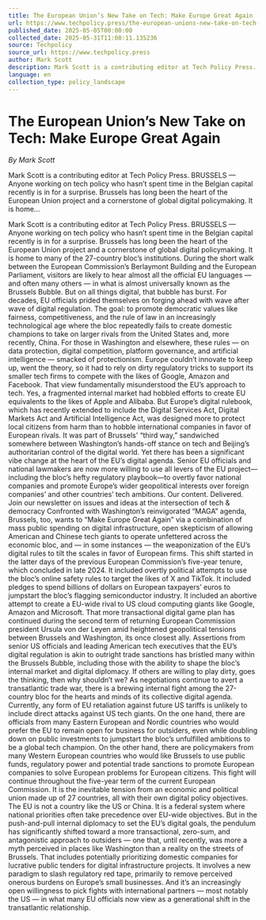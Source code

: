 ```yaml
---
title: The European Union’s New Take on Tech: Make Europe Great Again
url: https://www.techpolicy.press/the-european-unions-new-take-on-tech-make-europe-great-again/
published_date: 2025-05-05T00:00:00
collected_date: 2025-05-31T11:08:11.135236
source: Techpolicy
source_url: https://www.techpolicy.press
author: Mark Scott
description: Mark Scott is a contributing editor at Tech Policy Press. BRUSSELS — Anyone working on tech policy who hasn’t spent time in the Belgian capital recently is in for a surprise. Brussels has long been the heart of the European Union project and a cornerstone of global digital policymaking. It is home...
language: en
collection_type: policy_landscape
---
```


# The European Union’s New Take on Tech: Make Europe Great Again

*By Mark Scott*

Mark Scott is a contributing editor at Tech Policy Press. BRUSSELS — Anyone working on tech policy who hasn’t spent time in the Belgian capital recently is in for a surprise. Brussels has long been the heart of the European Union project and a cornerstone of global digital policymaking. It is home...

Mark Scott is a contributing editor at Tech Policy Press. BRUSSELS — Anyone working on tech policy who hasn’t spent time in the Belgian capital recently is in for a surprise. Brussels has long been the heart of the European Union project and a cornerstone of global digital policymaking. It is home to many of the 27-country bloc’s institutions. During the short walk between the European Commission’s Berlaymont Building and the European Parliament, visitors are likely to hear almost all the official EU languages — and often many others — in what is almost universally known as the Brussels Bubble. But on all things digital, that bubble has burst. For decades, EU officials prided themselves on forging ahead with wave after wave of digital regulation. The goal: to promote democratic values like fairness, competitiveness, and the rule of law in an increasingly technological age where the bloc repeatedly fails to create domestic champions to take on larger rivals from the United States and, more recently, China. For those in Washington and elsewhere, these rules — on data protection, digital competition, platform governance, and artificial intelligence — smacked of protectionism. Europe couldn’t innovate to keep up, went the theory, so it had to rely on dirty regulatory tricks to support its smaller tech firms to compete with the likes of Google, Amazon and Facebook. That view fundamentally misunderstood the EU’s approach to tech. Yes, a fragmented internal market had hobbled efforts to create EU equivalents to the likes of Apple and Alibaba. But Europe’s digital rulebook, which has recently extended to include the Digital Services Act, Digital Markets Act and Artificial Intelligence Act, was designed more to protect local citizens from harm than to hobble international companies in favor of European rivals. It was part of Brussels' “third way,” sandwiched somewhere between Washington’s hands-off stance on tech and Beijing’s authoritarian control of the digital world. Yet there has been a significant vibe change at the heart of the EU’s digital agenda. Senior EU officials and national lawmakers are now more willing to use all levers of the EU project—including the bloc’s hefty regulatory playbook—to overtly favor national companies and promote Europe’s wider geopolitical interests over foreign companies’ and other countries’ tech ambitions. Our content. Delivered. Join our newsletter on issues and ideas at the intersection of tech &amp; democracy Confronted with Washington’s reinvigorated “MAGA” agenda, Brussels, too, wants to “Make Europe Great Again” via a combination of mass public spending on digital infrastructure, open skepticism of allowing American and Chinese tech giants to operate unfettered across the economic bloc, and — in some instances — the weaponization of the EU’s digital rules to tilt the scales in favor of European firms. This shift started in the latter days of the previous European Commission’s five-year tenure, which concluded in late 2024. It included overtly political attempts to use the bloc’s online safety rules to target the likes of X and TikTok. It included pledges to spend billions of dollars on European taxpayers’ euros to jumpstart the bloc’s flagging semiconductor industry. It included an abortive attempt to create a EU-wide rival to US cloud computing giants like Google, Amazon and Microsoft. That more transactional digital game plan has continued during the second term of returning European Commission president Ursula von der Leyen amid heightened geopolitical tensions between Brussels and Washington, its once closest ally. Assertions from senior US officials and leading American tech executives that the EU’s digital regulation is akin to outright trade sanctions has bristled many within the Brussels Bubble, including those with the ability to shape the bloc’s internal market and digital diplomacy. If others are willing to play dirty, goes the thinking, then why shouldn’t we? As negotiations continue to avert a transatlantic trade war, there is a brewing internal fight among the 27-country bloc for the hearts and minds of its collective digital agenda. Currently, any form of EU retaliation against future US tariffs is unlikely to include direct attacks against US tech giants. On the one hand, there are officials from many Eastern European and Nordic countries who would prefer the EU to remain open for business for outsiders, even while doubling down on public investments to jumpstart the bloc’s unfulfilled ambitions to be a global tech champion. On the other hand, there are policymakers from many Western European countries who would like Brussels to use public funds, regulatory power and potential trade sanctions to promote European companies to solve European problems for European citizens. This fight will continue throughout the five-year term of the current European Commission. It is the inevitable tension from an economic and political union made up of 27 countries, all with their own digital policy objectives. The EU is not a country like the US or China. It is a federal system where national priorities often take precedence over EU-wide objectives. But in the push-and-pull internal diplomacy to set the EU’s digital goals, the pendulum has significantly shifted toward a more transactional, zero-sum, and antagonistic approach to outsiders — one that, until recently, was more a myth perceived in places like Washington than a reality on the streets of Brussels. That includes potentially prioritizing domestic companies for lucrative public tenders for digital infrastructure projects. It involves a new paradigm to slash regulatory red tape, primarily to remove perceived onerous burdens on Europe’s small businesses. And it’s an increasingly open willingness to pick fights with international partners — most notably the US — in what many EU officials now view as a generational shift in the transatlantic relationship.